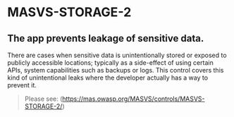 # MASVS-STORAGE-2

## The app prevents leakage of sensitive data.

There are cases when sensitive data is unintentionally stored or exposed to publicly accessible locations; typically as a side-effect of using certain APIs, system capabilities such as backups or logs. This control covers this kind of unintentional leaks where the developer actually has a way to prevent it.

> Please see: (https://mas.owasp.org/MASVS/controls/MASVS-STORAGE-2/)